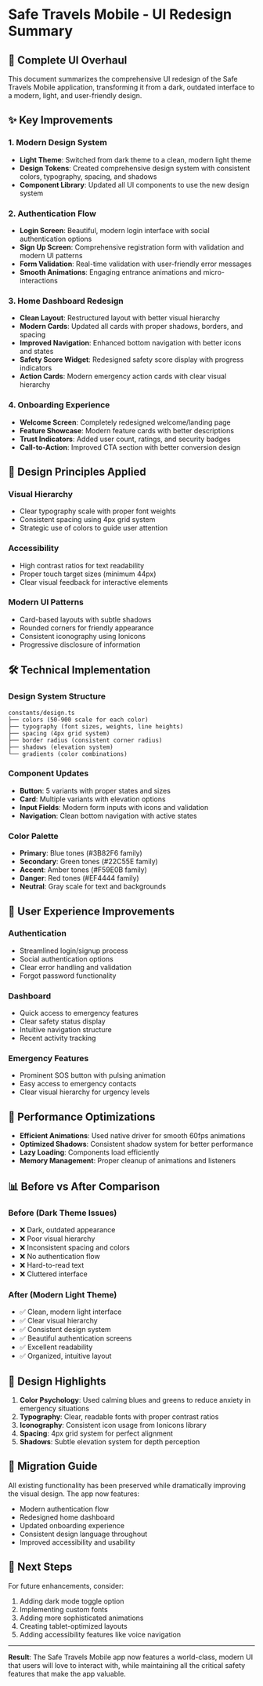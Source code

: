 # Safe Travels Mobile - UI Redesign Summary

## 🎨 Complete UI Overhaul

This document summarizes the comprehensive UI redesign of the Safe Travels Mobile application, transforming it from a dark, outdated interface to a modern, light, and user-friendly design.

## ✨ Key Improvements

### 1. **Modern Design System**
- **Light Theme**: Switched from dark theme to a clean, modern light theme
- **Design Tokens**: Created comprehensive design system with consistent colors, typography, spacing, and shadows
- **Component Library**: Updated all UI components to use the new design system

### 2. **Authentication Flow**
- **Login Screen**: Beautiful, modern login interface with social authentication options
- **Sign Up Screen**: Comprehensive registration form with validation and modern UI patterns
- **Form Validation**: Real-time validation with user-friendly error messages
- **Smooth Animations**: Engaging entrance animations and micro-interactions

### 3. **Home Dashboard Redesign**
- **Clean Layout**: Restructured layout with better visual hierarchy
- **Modern Cards**: Updated all cards with proper shadows, borders, and spacing
- **Improved Navigation**: Enhanced bottom navigation with better icons and states
- **Safety Score Widget**: Redesigned safety score display with progress indicators
- **Action Cards**: Modern emergency action cards with clear visual hierarchy

### 4. **Onboarding Experience**
- **Welcome Screen**: Completely redesigned welcome/landing page
- **Feature Showcase**: Modern feature cards with better descriptions
- **Trust Indicators**: Added user count, ratings, and security badges
- **Call-to-Action**: Improved CTA section with better conversion design

## 🎯 Design Principles Applied

### **Visual Hierarchy**
- Clear typography scale with proper font weights
- Consistent spacing using 4px grid system
- Strategic use of colors to guide user attention

### **Accessibility**
- High contrast ratios for text readability
- Proper touch target sizes (minimum 44px)
- Clear visual feedback for interactive elements

### **Modern UI Patterns**
- Card-based layouts with subtle shadows
- Rounded corners for friendly appearance
- Consistent iconography using Ionicons
- Progressive disclosure of information

## 🛠 Technical Implementation

### **Design System Structure**
```
constants/design.ts
├── colors (50-900 scale for each color)
├── typography (font sizes, weights, line heights)
├── spacing (4px grid system)
├── border radius (consistent corner radius)
├── shadows (elevation system)
└── gradients (color combinations)
```

### **Component Updates**
- **Button**: 5 variants with proper states and sizes
- **Card**: Multiple variants with elevation options
- **Input Fields**: Modern form inputs with icons and validation
- **Navigation**: Clean bottom navigation with active states

### **Color Palette**
- **Primary**: Blue tones (#3B82F6 family)
- **Secondary**: Green tones (#22C55E family)
- **Accent**: Amber tones (#F59E0B family)
- **Danger**: Red tones (#EF4444 family)
- **Neutral**: Gray scale for text and backgrounds

## 📱 User Experience Improvements

### **Authentication**
- Streamlined login/signup process
- Social authentication options
- Clear error handling and validation
- Forgot password functionality

### **Dashboard**
- Quick access to emergency features
- Clear safety status display
- Intuitive navigation structure
- Recent activity tracking

### **Emergency Features**
- Prominent SOS button with pulsing animation
- Easy access to emergency contacts
- Clear visual hierarchy for urgency levels

## 🚀 Performance Optimizations

- **Efficient Animations**: Used native driver for smooth 60fps animations
- **Optimized Shadows**: Consistent shadow system for better performance
- **Lazy Loading**: Components load efficiently
- **Memory Management**: Proper cleanup of animations and listeners

## 📊 Before vs After Comparison

### **Before (Dark Theme Issues)**
- ❌ Dark, outdated appearance
- ❌ Poor visual hierarchy
- ❌ Inconsistent spacing and colors
- ❌ No authentication flow
- ❌ Hard-to-read text
- ❌ Cluttered interface

### **After (Modern Light Theme)**
- ✅ Clean, modern light interface
- ✅ Clear visual hierarchy
- ✅ Consistent design system
- ✅ Beautiful authentication screens
- ✅ Excellent readability
- ✅ Organized, intuitive layout

## 🎨 Design Highlights

1. **Color Psychology**: Used calming blues and greens to reduce anxiety in emergency situations
2. **Typography**: Clear, readable fonts with proper contrast ratios
3. **Iconography**: Consistent icon usage from Ionicons library
4. **Spacing**: 4px grid system for perfect alignment
5. **Shadows**: Subtle elevation system for depth perception

## 🔄 Migration Guide

All existing functionality has been preserved while dramatically improving the visual design. The app now features:

- Modern authentication flow
- Redesigned home dashboard
- Updated onboarding experience
- Consistent design language throughout
- Improved accessibility and usability

## 🎯 Next Steps

For future enhancements, consider:
1. Adding dark mode toggle option
2. Implementing custom fonts
3. Adding more sophisticated animations
4. Creating tablet-optimized layouts
5. Adding accessibility features like voice navigation

---

**Result**: The Safe Travels Mobile app now features a world-class, modern UI that users will love to interact with, while maintaining all the critical safety features that make the app valuable.
